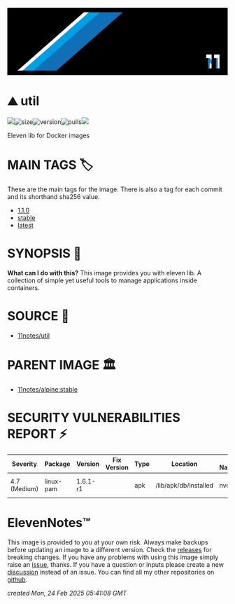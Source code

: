 ![banner](https://github.com/11notes/defaults/blob/main/static/img/banner.png?raw=true)

# ⛰️ util
[<img src="https://img.shields.io/badge/github-source-blue?logo=github&color=040308">](https://github.com/11notes/docker-util)![size](https://img.shields.io/docker/image-size/11notes/util/1.1.0?color=0eb305)![version](https://img.shields.io/docker/v/11notes/util/1.1.0?color=eb7a09)![pulls](https://img.shields.io/docker/pulls/11notes/util?color=2b75d6)[<img src="https://img.shields.io/github/issues/11notes/docker-util?color=7842f5">](https://github.com/11notes/docker-util/issues)

Eleven lib for Docker images

# MAIN TAGS 🏷️
These are the main tags for the image. There is also a tag for each commit and its shorthand sha256 value.

* [1.1.0](https://hub.docker.com/r/11notes/util/tags?name=1.1.0)
* [stable](https://hub.docker.com/r/11notes/util/tags?name=stable)
* [latest](https://hub.docker.com/r/11notes/util/tags?name=latest)

# SYNOPSIS 📖
**What can I do with this?** This image provides you with eleven lib. A collection of simple yet useful tools to manage applications inside containers.

# SOURCE 💾
* [11notes/util](https://github.com/11notes/docker-util)

# PARENT IMAGE 🏛️
* [11notes/alpine:stable](https://hub.docker.com/r/11notes/alpine)

# SECURITY VULNERABILITIES REPORT ⚡
| Severity | Package | Version | Fix Version | Type | Location | Data Namespace | Link |
| --- | --- | --- | --- | --- | --- | --- | --- |
| 4.7 (Medium) | linux-pam  | 1.6.1-r1  |   | apk  | /lib/apk/db/installed  | nvd:cpe  | [CVE-2024-10041](https://nvd.nist.gov/vuln/detail/CVE-2024-10041)  |


# ElevenNotes™️
This image is provided to you at your own risk. Always make backups before updating an image to a different version. Check the [releases](https://github.com/11notes/docker-util/releases) for breaking changes. If you have any problems with using this image simply raise an [issue](https://github.com/11notes/docker-util/issues), thanks. If you have a question or inputs please create a new [discussion](https://github.com/11notes/docker-util/discussions) instead of an issue. You can find all my other repositories on [github](https://github.com/11notes?tab=repositories).

*created Mon, 24 Feb 2025 05:41:08 GMT*